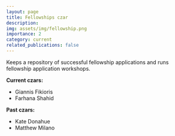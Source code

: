 ```yaml
---
layout: page
title: Fellowships czar
description:
img: assets/img/fellowship.png
importance: 2
category: current
related_publications: false
---
```


Keeps a repository of successful fellowship applications and runs fellowship application workshops.

**Current czars:**

- Giannis Fikioris
- Farhana Shahid

**Past czars:**

- Kate Donahue
- Matthew Milano
